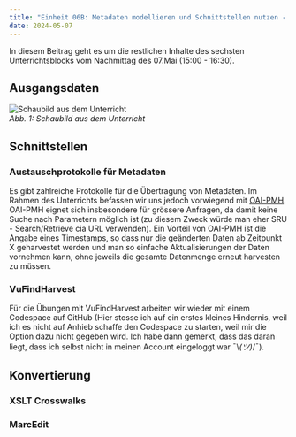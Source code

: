 ```yaml
---
title: "Einheit 06B: Metadaten modellieren und Schnittstellen nutzen - Schnittstellen"
date: 2024-05-07
---
```


In diesem Beitrag geht es um die restlichen Inhalte des sechsten Unterrichtsblocks vom Nachmittag des 07.Mai (15:00 - 16:30). 

## Ausgangsdaten
![Schaubild aus dem Unterricht](\Lerntagebuch_BAIN\images\unterricht_schaubild.png)  
*Abb. 1: Schaubild aus dem Unterricht*

## Schnittstellen

### Austauschprotokolle für Metadaten
Es gibt zahlreiche  Protokolle für die Übertragung von Metadaten. Im Rahmen des Unterrichts befassen wir uns jedoch vorwiegend mit [OAI-PMH](https://www.openarchives.org/pmh/). OAI-PMH eignet sich insbesondere für grössere Anfragen, da damit keine Suche nach Parametern möglich ist (zu diesem Zweck würde man eher SRU - Search/Retrieve cia URL verwenden). Ein Vorteil von OAI-PMH ist die Angabe eines Timestamps, so dass nur die geänderten Daten ab Zeitpunkt X geharvestet werden und man so einfache Aktualisierungen der Daten vornehmen kann, ohne jeweils die gesamte Datenmenge erneut harvesten zu müssen. 

### VuFindHarvest
Für die Übungen mit VuFindHarvest arbeiten wir wieder mit einem Codespace auf GitHub (Hier stosse ich auf ein erstes kleines Hindernis, weil ich es nicht auf Anhieb schaffe den Codespace zu starten, weil mir die Option dazu nicht gegeben wird. Ich habe dann gemerkt, dass das daran liegt, dass ich selbst nicht in meinen Account eingeloggt war ¯\\_(ツ)_/¯). 



## Konvertierung


### XSLT Crosswalks


### MarcEdit